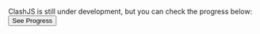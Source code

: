 ClashJS is still under development, but you can check the progress below:<br>
<button class="btn" onclick="progress">See Progress</button>
